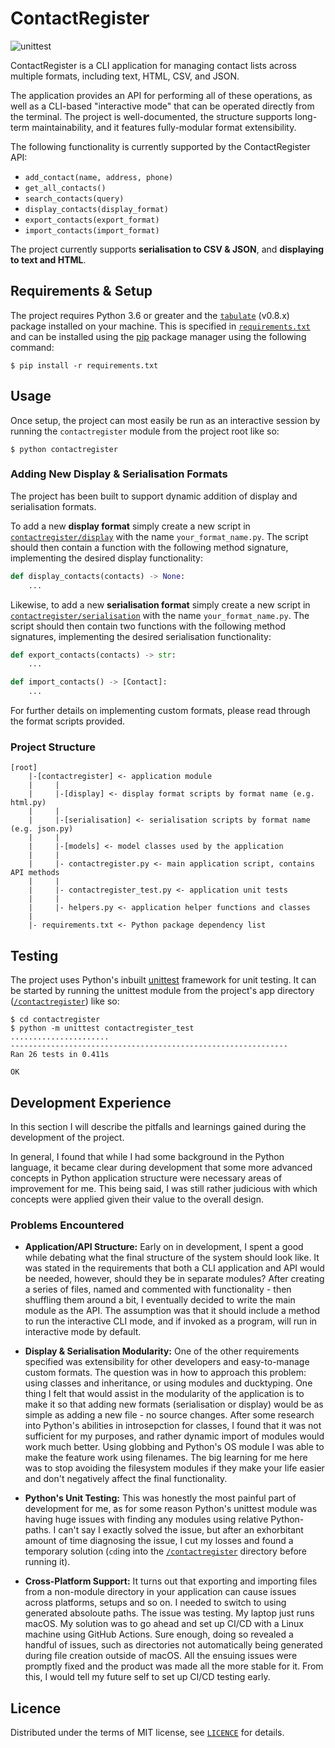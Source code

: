 # ContactRegister

![unittest](https://github.com/J-Mo63/contact-register/workflows/unittest/badge.svg)

ContactRegister is a CLI application for managing contact lists across multiple formats, including text, HTML, CSV, and JSON.

The application provides an API for performing all of these operations, as well as a CLI-based "interactive mode" that can be operated directly from the terminal. The project is well-documented, the structure supports long-term maintainability, and it features fully-modular format extensibility.

The following functionality is currently supported by the ContactRegister API:
- `add_contact(name, address, phone)`
- `get_all_contacts()`
- `search_contacts(query)`
- `display_contacts(display_format)`
- `export_contacts(export_format)`
- `import_contacts(import_format)`

The project currently supports **serialisation to CSV & JSON**, and **displaying to text and HTML**.

## Requirements & Setup

The project requires Python 3.6 or greater and the [`tabulate`](https://pypi.org/project/tabulate/) (v0.8.x) package installed on your machine. This is specified in [`requirements.txt`](requirements.txt) and can be installed using the [pip](https://pypi.org/project/pip/) package manager using the following command:

```console
$ pip install -r requirements.txt
```

## Usage

Once setup, the project can most easily be run as an interactive session by running the `contactregister` module from the project root like so:

```console
$ python contactregister
```

### Adding New Display & Serialisation Formats

The project has been built to support dynamic addition of display and serialisation formats.

To add a new **display format** simply create a new script in [`contactregister/display`](contactregister/display) with the name `your_format_name.py`. The script should then contain a function with the following method signature, implementing the desired display functionality:
```python
def display_contacts(contacts) -> None:
    ...
```

Likewise, to add a new **serialisation format** simply create a new script in [`contactregister/serialisation`](contactregister/serialisation) with the name `your_format_name.py`. The script should then contain two functions with the following method signatures, implementing the desired serialisation functionality:
```python
def export_contacts(contacts) -> str:
    ...

def import_contacts() -> [Contact]:
    ...
```

For further details on implementing custom formats, please read through the format scripts provided.

### Project Structure

```
[root]
    |-[contactregister] <- application module
    |     |
    |     |-[display] <- display format scripts by format name (e.g. html.py)
    |     |
    |     |-[serialisation] <- serialisation scripts by format name (e.g. json.py)
    |     |
    |     |-[models] <- model classes used by the application
    |     |
    |     |- contactregister.py <- main application script, contains API methods
    |     |
    |     |- contactregister_test.py <- application unit tests
    |     |
    |     |- helpers.py <- application helper functions and classes
    |
    |- requirements.txt <- Python package dependency list
```

## Testing

The project uses Python's inbuilt [unittest](https://docs.python.org/3/library/unittest.html) framework for unit testing. It can be started by running the unittest module from the project's app directory ([`/contactregister`](contactregister)) like so:

```console
$ cd contactregister
$ python -m unittest contactregister_test
......................
--------------------------------------------------------------
Ran 26 tests in 0.411s

OK
```

## Development Experience

In this section I will describe the pitfalls and learnings gained during the development of the project.

In general, I found that while I had some background in the Python language, it became clear during development that some more advanced concepts in Python application structure were necessary areas of improvement for me. This being said, I was still rather judicious with which concepts were applied given their value to the overall design.

### Problems Encountered

- **Application/API Structure:** Early on in development, I spent a good while debating what the final structure of the system should look like. It was stated in the requirements that both a CLI application and API would be needed, however, should they be in separate modules? After creating a series of files, named and commented with functionality - then shuffling them around a bit, I eventually decided to write the main module as the API. The assumption was that it should include a method to run the interactive CLI mode, and if invoked as a program, will run in interactive mode by default.
  

- **Display & Serialisation Modularity:** One of the other requirements specified was extensibility for other developers and easy-to-manage custom formats. The question was in how to approach this problem: using classes and inheritance, or using modules and ducktyping. One thing I felt that would assist in the modularity of the application is to make it so that adding new formats (serialisation or display) would be as simple as adding a new file - no source changes. After some research into Python's abilities in introsepction for classes, I found that it was not sufficient for my purposes, and rather dynamic import of modules would work much better. Using globbing and Python's OS module I was able to make the feature work using filenames. The big learning for me here was to stop avoiding the filesystem modules if they make your life easier and don't negatively affect the final functionality.
  

- **Python's Unit Testing:** This was honestly the most painful part of development for me, as for some reason Python's unittest module was having huge issues with finding any modules using relative Python-paths. I can't say I exactly solved the issue, but after an exhorbitant amount of time diagnosing the issue, I cut my losses and found a temporary solution (`cd`ing into the [`/contactregister`](contactregister) directory before running it).
  

- **Cross-Platform Support:** It turns out that exporting and importing files from a non-module directory in your application can cause issues across platforms, setups and so on. I needed to switch to using generated absoloute paths. The issue was testing. My laptop just runs macOS. My solution was to go ahead and set up CI/CD with a Linux machine using GitHub Actions. Sure enough, doing so revealed a handful of issues, such as directories not automatically being generated during file creation outside of macOS. All the ensuing issues were promptly fixed and the product was made all the more stable for it. From this, I would tell my future self to set up CI/CD testing early.


## Licence

Distributed under the terms of MIT license, see [`LICENCE`](LICENCE) for details.
